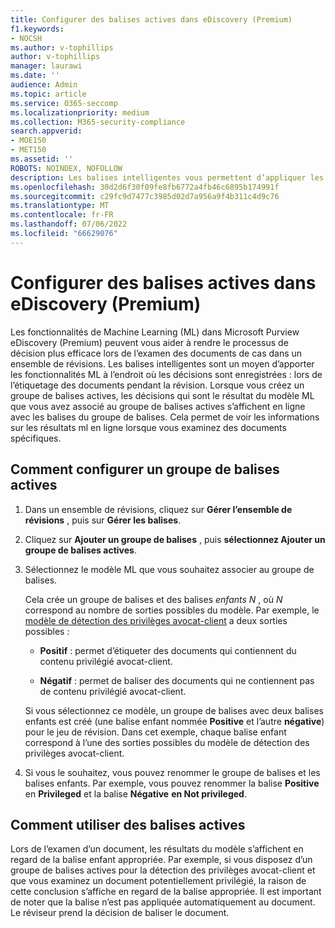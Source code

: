 ```yaml
---
title: Configurer des balises actives dans eDiscovery (Premium)
f1.keywords:
- NOCSH
ms.author: v-tophillips
author: v-tophillips
manager: laurawi
ms.date: ''
audience: Admin
ms.topic: article
ms.service: O365-seccomp
ms.localizationpriority: medium
ms.collection: M365-security-compliance
search.appverid:
- MOE150
- MET150
ms.assetid: ''
ROBOTS: NOINDEX, NOFOLLOW
description: Les balises intelligentes vous permettent d’appliquer les fonctionnalités de Machine Learning lors de l’examen du contenu dans un cas eDiscovery (Premium). Utilisez des groupes de balises actives pour afficher les résultats des modèles de détection de Machine Learning, tels que le modèle de privilège avocat-client.
ms.openlocfilehash: 30d2d6f30f09fe8fb6772a4fb46c6895b174991f
ms.sourcegitcommit: c29fc9d7477c3985d02d7a956a9f4b311c4d9c76
ms.translationtype: MT
ms.contentlocale: fr-FR
ms.lasthandoff: 07/06/2022
ms.locfileid: "66629076"
---
```

# <a name="set-up-smart-tags-in-ediscovery-premium"></a>Configurer des balises actives dans eDiscovery (Premium)

Les fonctionnalités de Machine Learning (ML) dans Microsoft Purview eDiscovery (Premium) peuvent vous aider à rendre le processus de décision plus efficace lors de l’examen des documents de cas dans un ensemble de révisions. Les balises intelligentes sont un moyen d’apporter les fonctionnalités ML à l’endroit où les décisions sont enregistrées : lors de l’étiquetage des documents pendant la révision. Lorsque vous créez un groupe de balises actives, les décisions qui sont le résultat du modèle ML que vous avez associé au groupe de balises actives s’affichent en ligne avec les balises du groupe de balises. Cela permet de voir les informations sur les résultats ml en ligne lorsque vous examinez des documents spécifiques.

## <a name="how-to-set-up-a-smart-tag-group"></a>Comment configurer un groupe de balises actives

1. Dans un ensemble de révisions, cliquez sur **Gérer l’ensemble de révisions** , puis sur **Gérer les balises**.

2. Cliquez sur **Ajouter un groupe de balises** , puis **sélectionnez Ajouter un groupe de balises actives**.

3. Sélectionnez le modèle ML que vous souhaitez associer au groupe de balises.
    
   Cela crée un groupe de balises et des balises *enfants N* , où *N* correspond au nombre de sorties possibles du modèle. Par exemple, le [modèle de détection des privilèges avocat-client](attorney-privilege-detection.md) a deux sorties possibles : 

   - **Positif** : permet d’étiqueter des documents qui contiennent du contenu privilégié avocat-client.
   
   - **Négatif** : permet de baliser des documents qui ne contiennent pas de contenu privilégié avocat-client.
    
    Si vous sélectionnez ce modèle, un groupe de balises avec deux balises enfants est créé (une balise enfant nommée **Positive** et l’autre **négative**) pour le jeu de révision. Dans cet exemple, chaque balise enfant correspond à l’une des sorties possibles du modèle de détection des privilèges avocat-client.

4. Si vous le souhaitez, vous pouvez renommer le groupe de balises et les balises enfants. Par exemple, vous pouvez renommer la balise **Positive** en **Privileged** et la balise **Négative** **en Not privileged**.

## <a name="how-to-use-smart-tags"></a>Comment utiliser des balises actives

Lors de l’examen d’un document, les résultats du modèle s’affichent en regard de la balise enfant appropriée. Par exemple, si vous disposez d’un groupe de balises actives pour la détection des privilèges avocat-client et que vous examinez un document potentiellement privilégié, la raison de cette conclusion s’affiche en regard de la balise appropriée. Il est important de noter que la balise n’est pas appliquée automatiquement au document. Le réviseur prend la décision de baliser le document.
